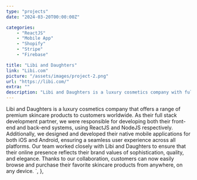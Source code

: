 ```yaml
---
type: "projects"
date: "2024-03-20T00:00:00Z"

categories: 
    - "ReactJS"
    - "Mobile App"
    - "Shopify"
    - "Stripe"
    - "Firebase"

title: "Libi and Daughters"
link: "Libi.com"
picture: "/assets/images/project-2.png"
url: "https://libi.com/"
extra: ""
description: "Libi and Daughters is a luxury cosmetics company with full stack development services, including ReactJS and NodeJS front and back-end development, and native mobile applications for iOS and Android."
---
```

Libi and Daughters is a luxury cosmetics company that offers a range of premium skincare products to customers worldwide. As their full stack development partner, we were responsible for developing both their front-end and back-end systems, using ReactJS and NodeJS respectively. Additionally, we designed and developed their native mobile applications for both iOS and Android, ensuring a seamless user experience across all platforms. Our team worked closely with Libi and Daughters to ensure that their online presence reflects their brand values of sophistication, quality, and elegance. Thanks to our collaboration, customers can now easily browse and purchase their favorite skincare products from anywhere, on any device.
        `,
    },